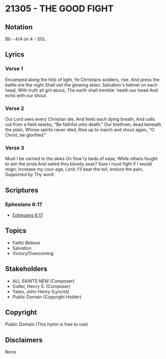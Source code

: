 # 21305 - THE GOOD FIGHT

## Notation

Bb - 4/4 on 4 - SOL

## Lyrics

### Verse 1

Encamped along the hills of light, Ye Christians soldiers, rise, And press the battle ere the night Shall veil the glowing skies. Salvation's helmet on each head, With truth all girt about, The earth shall tremble 'neath our tread And echo with our shout.

### Verse 2

Our Lord sees every Christian die, And feels each dying breath, And calls out from a field nearby, "Be faithful unto death." Our brethren, dead beneath the plain, Whose spirits never died, Rise up to march and shout again, "O Christ, be glorified." 

### Verse 3

Must  I be carried to the skies On flow'ry beds of ease, While others fought to win the prize And sailed thru bloody seas? Sure I must fight if I would reign; Increase my cour-age, Lord. I'll bear the toil, endure the pain, Supported by Thy word.


## Scriptures

### Ephesians 6:17

- [Ephesians 6:17](https://www.biblegateway.com/passage/?search=Ephesians%206%3A17)


## Topics

- Faith/ Believe
- Salvation
- Victory/Overcoming

## Stakeholders

- ALL SAINTS NEW (Composer)
- Cutler, Henry S. (Composer)
- Yates, John Henry (Lyricist)
- Public Domain (Copyright Holder)

## Copyright

Public Domain
(This hymn is free to use)

## Disclaimers

None

